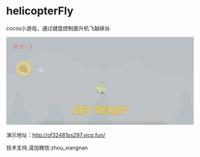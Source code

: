 # helicopterFly
cocos小游戏，通过键盘控制直升机飞越峡谷

![游戏画面](helicopterFly.png)

演示地址：http://of32481ps297.vicp.fun/

技术支持,请加微信:zhou_xiangnan
